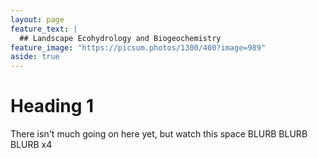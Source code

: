 ```yaml
---
layout: page
feature_text: |
  ## Landscape Ecohydrology and Biogeochemistry
feature_image: "https://picsum.photos/1300/400?image=989"
aside: true
---
```


# Heading 1
There isn't much going on here yet, but watch this space BLURB BLURB BLURB x4
